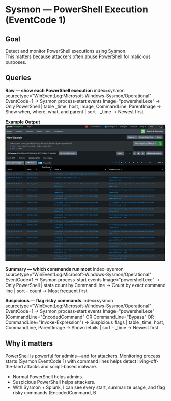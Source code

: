 # Sysmon — PowerShell Execution (EventCode 1)

## Goal
Detect and monitor PowerShell executions using Sysmon.  
This matters because attackers often abuse PowerShell for malicious purposes.

## Queries

**Raw — show each PowerShell execution**
index=sysmon sourcetype="WinEventLog:Microsoft-Windows-Sysmon/Operational" EventCode=1 → Sysmon process-start events
Image="powershell.exe" → Only PowerShell
| table _time, host, Image, CommandLine, ParentImage → Show when, where, what, and parent
| sort - _time → Newest first

**Example Output**
![PowerShell Execution Example](screenshots/powershell-raw.png)


**Summary — which commands run most**
index=sysmon sourcetype="WinEventLog:Microsoft-Windows-Sysmon/Operational" EventCode=1 → Sysmon process-start events
Image="powershell.exe" → Only PowerShell
| stats count by CommandLine → Count by exact command line
| sort - count → Most frequent first

**Suspicious — flag risky commands**
index=sysmon sourcetype="WinEventLog:Microsoft-Windows-Sysmon/Operational" EventCode=1 → Sysmon process-start events
Image="powershell.exe"
(CommandLine="EncodedCommand" OR CommandLine="Bypass" OR CommandLine="Invoke-Expression") → Suspicious flags
| table _time, host, CommandLine, ParentImage → Show details
| sort - _time → Newest first

## Why it matters
PowerShell is powerful for admins—and for attackers. Monitoring process starts (Sysmon EventCode 1) with command lines helps detect living-off-the-land attacks and script-based malware.
- Normal PowerShell helps admins.  
- Suspicious PowerShell helps attackers.  
- With Sysmon + Splunk, I can see every start, summarize usage, and flag risky commands (EncodedCommand, B
